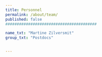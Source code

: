 ```yaml
---
title: Personnel
permalink: /about/team/
published: false
########################################

name_txt: "Martine Zilversmit"
group_txt: "Postdocs"


---
```

